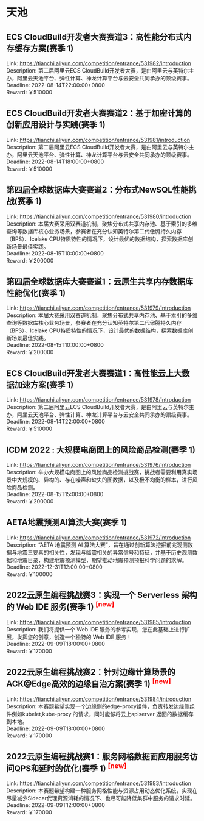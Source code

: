 # 天池



## ECS CloudBuild开发者大赛赛道3：高性能分布式内存缓存方案(赛季 1)

Link: https://tianchi.aliyun.com/competition/entrance/531982/introduction  
Description: 第二届阿里云ECS CloudBuild开发者大赛，是由阿里云与英特尔主办，阿里云天池平台、弹性计算、神龙计算平台与云安全共同承办的顶级赛事。  
Deadline: 2022-08-14T22:00:00+0800  
Reward: ￥510000  


## ECS CloudBuild开发者大赛赛道2：基于加密计算的创新应用设计与实践(赛季 1)

Link: https://tianchi.aliyun.com/competition/entrance/531981/introduction  
Description: 第二届阿里云ECS CloudBuild开发者大赛，是由阿里云与英特尔主办，阿里云天池平台、弹性计算、神龙计算平台与云安全共同承办的顶级赛事。  
Deadline: 2022-08-14T18:00:00+0800  
Reward: ￥510000  


## 第四届全球数据库大赛赛道2：分布式NewSQL性能挑战(赛季 1)

Link: https://tianchi.aliyun.com/competition/entrance/531980/introduction  
Description: 本届大赛采用双赛道机制，聚焦分布式共享内存池、基于索引的多维查询等数据库核心业务场景，参赛者在充分认知英特尔第二代傲腾持久内存（BPS）、Icelake CPU特质特性的情况下，设计最优的数据结构，探索数据库创新场景最佳实践。  
Deadline: 2022-08-15T10:00:00+0800  
Reward: ￥200000  


## 第四届全球数据库大赛赛道1：云原生共享内存数据库性能优化(赛季 1)

Link: https://tianchi.aliyun.com/competition/entrance/531979/introduction  
Description: 本届大赛采用双赛道机制，聚焦分布式共享内存池、基于索引的多维查询等数据库核心业务场景，参赛者在充分认知英特尔第二代傲腾持久内存（BPS）、Icelake CPU特质特性的情况下，设计最优的数据结构，探索数据库创新场景最佳实践。  
Deadline: 2022-08-15T10:00:00+0800  
Reward: ￥200000  


## ECS CloudBuild开发者大赛赛道1：高性能云上大数据加速方案(赛季 1)

Link: https://tianchi.aliyun.com/competition/entrance/531978/introduction  
Description: 第二届阿里云ECS CloudBuild开发者大赛，是由阿里云与英特尔主办，阿里云天池平台、弹性计算、神龙计算平台与云安全共同承办的顶级赛事。  
Deadline: 2022-08-14T22:00:00+0800  
Reward: ￥510000  


## ICDM 2022 : 大规模电商图上的风险商品检测(赛季 1)

Link: https://tianchi.aliyun.com/competition/entrance/531976/introduction  
Description: 举办大规模电商图上的风险商品检测挑战赛，挑战者需要利用真实场景中大规模的、异构的、存在噪声和缺失的图数据，以及极不均衡的样本，进行风险商品检测。  
Deadline: 2022-08-15T15:00:00+0800  
Reward: ￥200000  


## AETA地震预测AI算法大赛(赛季 1)

Link: https://tianchi.aliyun.com/competition/entrance/531972/introduction  
Description: “AETA 地震预测 AI 算法大赛”，旨在通过创新算法挖掘前兆观测数据与地震三要素的相关性，发现与临震相关的异常信号和特征，并基于历史观测数据和地震目录，构建地震预测模型，期望推动地震预测预报科学问题的求解。  
Deadline: 2022-12-31T12:00:00+0800  
Reward: ￥100000  


## 2022云原生编程挑战赛3：实现一个 Serverless 架构的 Web IDE 服务(赛季 1) <sup style="color:red">[new]<sup>  

Link: https://tianchi.aliyun.com/competition/entrance/531985/introduction  
Description: 我们将提供一个 Web IDE 服务的参考实现，您在此基础上进行扩展，发挥您的创意，创造一个独特的 Web IDE 服务！  
Deadline: 2022-09-09T18:00:00+0800  
Reward: ￥170000  


## 2022云原生编程挑战赛2：针对边缘计算场景的ACK@Edge高效的边缘自治方案(赛季 1) <sup style="color:red">[new]<sup>  

Link: https://tianchi.aliyun.com/competition/entrance/531984/introduction  
Description: 本赛题希望实现一个边缘侧的edge-proxy组件，负责转发边缘侧组件例如kubelet,kube-proxy 的请求，同时能够将云上apiserver 返回的数据缓存到本地。  
Deadline: 2022-09-09T18:00:00+0800  
Reward: ￥170000  


## 2022云原生编程挑战赛1：服务网格数据面应用服务访问QPS和延时的优化(赛季 1) <sup style="color:red">[new]<sup>  

Link: https://tianchi.aliyun.com/competition/entrance/531983/introduction  
Description: 本赛题希望构建一种服务网格性能与资源占用动态优化系统，实现在尽量减少Sidecar代理资源消耗的情况下、也尽可能降低集群中服务的请求时延。  
Deadline: 2022-09-09T12:00:00+0800  
Reward: ￥170000  

